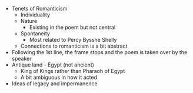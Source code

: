 - Tenets of Romanticism
	- Individuality
	- Nature
		- Existing in the poem but not central
	- Spontaneity
		- Most related to Percy Bysshe Shelly
	- Connections to romanticism is a bit abstract
- Following the 1st line, the frame stops and the poem is taken over by the speaker
- Antique land - Egypt (not ancient)
	- King of Kings rather than Pharaoh of Egypt
	- A bit ambiguous in how it acted
- Ideas of legacy and impermanence